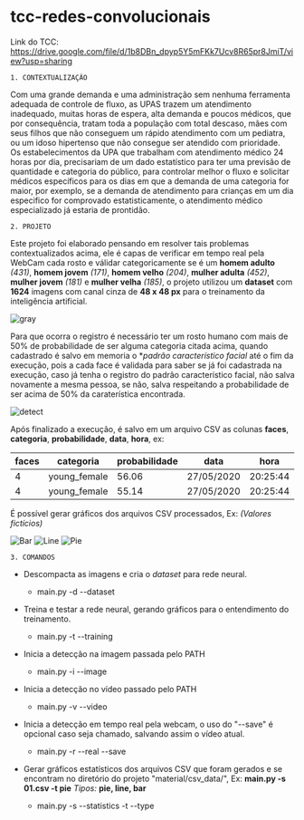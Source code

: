 
# tcc-redes-convolucionais

Link do TCC: https://drive.google.com/file/d/1b8DBn_dpyp5Y5mFKk7Ucv8R65pr8JmiT/view?usp=sharing

    1. CONTEXTUALIZAÇÃO

Com uma grande demanda e uma administração sem nenhuma ferramenta adequada de controle de fluxo, as UPAS trazem um atendimento inadequado, muitas horas de espera, alta demanda e poucos médicos, que por consequência, tratam toda a população com total descaso, mães com seus filhos que não conseguem um rápido atendimento com um pediatra, ou um idoso hipertenso que não consegue ser atendido com prioridade. 	
Os estabelecimentos da UPA que trabalham com atendimento médico 24 horas por dia, precisariam de um dado estatístico para ter uma previsão de quantidade e categoria do público, para controlar melhor o fluxo e solicitar médicos específicos para os dias em que a demanda de uma categoria for maior, por exemplo, se a demanda de atendimento para crianças em um dia especifico for comprovado estatisticamente, o atendimento médico especializado já estaria de prontidão.


    2. PROJETO

Este projeto foi elaborado pensando em resolver tais problemas contextualizados acima, ele é capas de verificar em tempo real pela WebCam cada rosto e válidar categoricamente se é um **homem adulto** *(431)*, **homem jovem** *(171)*, **homem velho** *(204)*, **mulher adulta** *(452)*, **mulher jovem** *(181)* e **mulher velha** *(185)*, o projeto utilizou um **dataset** com **1624** imagens com canal cinza de **48 x 48 px** para o treinamento da inteligência artificial. 

![gray](https://user-images.githubusercontent.com/7644485/79281334-e6bcb400-7e88-11ea-87c1-21d8d036f008.png)

Para que ocorra o registro é necessário ter um rosto humano com mais de 50% de probabilidade de ser alguma categoria citada acima, quando cadastrado é salvo em memoria o **padrão característico facial* até o fim da execução, pois a cada face é validada para saber se já foi cadastrada na execução, caso já tenha o registro do padrão característico facial, não salva novamente a mesma pessoa, se não, salva respeitando a probabilidade de ser acima de 50% da caraterística encontrada.

![detect](https://user-images.githubusercontent.com/7644485/79281264-c1c84100-7e88-11ea-8289-bf0bd41d92b6.png)

Após finalizado a execução, é salvo em um arquivo CSV as colunas **faces**, **categoria**, **probabilidade**, **data**, **hora**, ex: 

| faces | categoria | probabilidade | data | hora |
--- | --- | --- | --- | ---
| 4 | young_female | 56.06 | 27/05/2020 | 20:25:44 |
| 4 | young_female | 55.14 | 27/05/2020 | 20:25:44 |

É possível gerar gráficos dos arquivos CSV processados, Ex:
*(Valores fictícios)*

![Bar](https://user-images.githubusercontent.com/7644485/83085667-01c33c00-a063-11ea-8492-5ce4ab56448c.png)
![Line](https://user-images.githubusercontent.com/7644485/83085685-0b4ca400-a063-11ea-9346-6626eefcdb12.png)
![Pie](https://user-images.githubusercontent.com/7644485/83085710-130c4880-a063-11ea-8fad-34fba3dafcc5.png)

    3. COMANDOS

 - Descompacta as imagens e cria o *dataset* para rede neural.
	 - main.py -d --dataset
	 
 - Treina e testar a rede neural, gerando gráficos para o entendimento
   do treinamento.
	 - main.py -t --training
	 
 - Inicia a detecção na imagem passada pelo PATH
	 - main.py -i <path> --image <path>

 - Inicia a detecção no vídeo passado pelo PATH
	 - main.py -v <path> --video <path>

 - Inicia a detecção em tempo real pela webcam, o uso do "--save" é
   opcional caso seja chamado, salvando assim o vídeo atual.
	 - main.py -r --real --save

 - Gerar gráficos estatísticos dos arquivos CSV que foram gerados e se
   encontram no diretório do projeto "material/csv_data/", Ex: **main.py
   -s 01.csv -t pie** *Tipos:* **pie, line, bar**
	 - main.py -s <path> --statistics <path> -t <type> --type <type>
